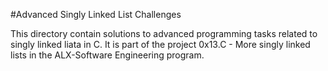 #Advanced Singly Linked List Challenges

This directory contain solutions to advanced programming tasks related to singly linked liata in C.
It is part of the project 0x13.C - More singly linked lists in the ALX-Software Engineering program.
